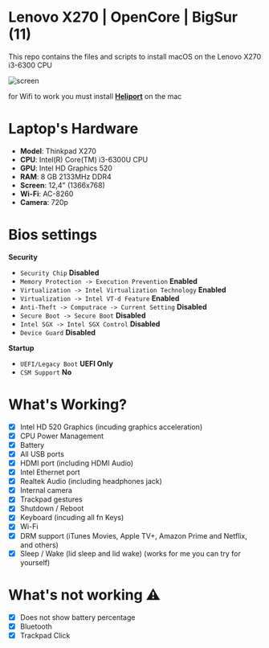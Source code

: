# Lenovo X270 | OpenCore | BigSur (11)
This repo contains the files and scripts to install macOS on the Lenovo X270 i3-6300 CPU

![screen](https://user-images.githubusercontent.com/80203026/158066200-f0282463-e31b-44f3-9c19-891070791b39.png)

for Wifi to work you must install **[Heliport](https://github.com/OpenIntelWireless/HeliPort)** on the mac

# Laptop's Hardware
- <b>Model</b>: Thinkpad X270
- <b>CPU</b>: Intel(R) Core(TM) i3-6300U CPU
- <b>GPU</b>: Intel HD Graphics 520
- <b>RAM</b>: 8 GB 2133MHz DDR4
- <b>Screen</b>: 12,4" (1366x768)
- <b>Wi-Fi</b>: AC-8260
- <b>Camera</b>: 720p

# Bios settings

<b>Security</b>
- `Security Chip` **Disabled**
- `Memory Protection -> Execution Prevention` **Enabled**
- `Virtualization -> Intel Virtualization Technology` **Enabled**
- `Virtualization -> Intel VT-d Feature` **Enabled**
- `Anti-Theft -> Computrace -> Current Setting` **Disabled**
- `Secure Boot -> Secure Boot` **Disabled**
- `Intel SGX -> Intel SGX Control` **Disabled**
- `Device Guard` **Disabled**

<b>Startup</b>
- `UEFI/Legacy Boot` **UEFI Only**
- `CSM Support` **No**

# What's Working?
- [x] Intel HD 520 Graphics (incuding graphics acceleration)
- [x] CPU Power Management
- [x] Battery
- [x] All USB ports
- [x] HDMI port (including HDMI Audio)
- [x] Intel Ethernet port
- [x] Realtek Audio (including headphones jack)
- [x] Internal camera
- [x] Trackpad gestures
- [x] Shutdown / Reboot
- [x] Keyboard (incuding all fn Keys)
- [x] Wi-Fi
- [x] DRM support (iTunes Movies, Apple TV+, Amazon Prime and Netflix, and others)
- [x] Sleep / Wake (lid sleep and lid wake) (works for me you can try for yourself)

# What's not working ⚠️
- [x] Does not show battery percentage
- [x] Bluetooth
- [x] Trackpad Click

